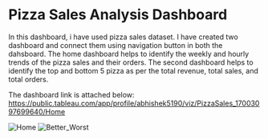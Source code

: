 # Pizza Sales Analysis Dashboard

In this dashboard, i have used pizza sales dataset. I have created two dashboard and connect them using navigation button in both the dahsboard. The home dashboard helps to identify the weekly and hourly trends of the pizza sales and their orders.
The second dashboard helps to identify the top and bottom 5 pizza as per the total revenue, total sales, and total orders.

The dashboard link is attached below:
https://public.tableau.com/app/profile/abhishek5190/viz/PizzaSales_17003097699640/Home

![Home](https://github.com/Abhishekk-B/Tableau-Projects/assets/95995839/8dbf922c-d9f4-48d3-a082-4ef7f8cf6bbf)
![Better_Worst](https://github.com/Abhishekk-B/Tableau-Projects/assets/95995839/ddaa62d7-a235-419e-8c32-448750b5c38c)
